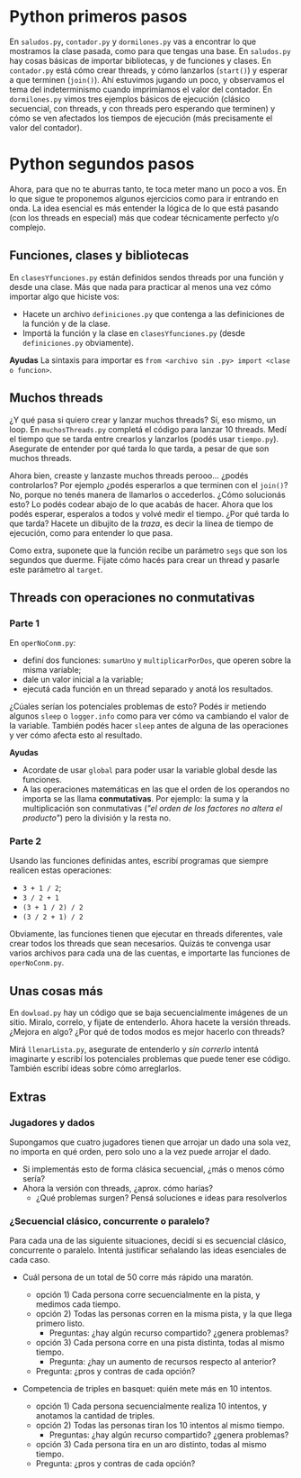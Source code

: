 # Python primeros pasos

En `saludos.py`, `contador.py` y `dormilones.py` vas a encontrar lo que mostramos la clase pasada, como para que tengas una base.
En `saludos.py` hay cosas básicas de importar bibliotecas, y de funciones y clases.
En `contador.py` está cómo crear threads, y cómo lanzarlos (`start()`) y esperar a que terminen (`join()`).  Ahí estuvimos jugando un poco, y observamos el tema del indeterminismo cuando imprimíamos el valor del contador.
En `dormilones.py` vimos tres ejemplos básicos de ejecución (clásico secuencial, con threads, y con threads pero esperando que terminen) y cómo se ven afectados los tiempos de ejecución (más precisamente el valor del contador).

# Python segundos pasos

Ahora, para que no te aburras tanto, te toca meter mano un poco a vos. En lo que sigue te proponemos algunos ejercicios como para ir entrando en onda.
La idea esencial es más entender la lógica de lo que está pasando (con los threads en especial) más que codear técnicamente perfecto y/o complejo.

## Funciones, clases y bibliotecas

En `clasesYfunciones.py` están definidos sendos threads por una función y desde una clase. Más que nada para practicar al menos una vez cómo importar algo que hiciste vos:
* Hacete un archivo `definiciones.py` que contenga a las definiciones de la función y de la clase.
* Importá la función y la clase en `clasesYfunciones.py` (desde `definiciones.py` obviamente).

**Ayudas**
La sintaxis para importar es `from <archivo sin .py> import <clase o funcion>`.

## Muchos threads

¿Y qué pasa si quiero crear y lanzar muchos threads? Sí, eso mismo, un loop. En `muchosThreads.py` completá el código para lanzar 10 threads. Medí el tiempo que se tarda entre crearlos y lanzarlos (podés usar `tiempo.py`). Asegurate de entender por qué tarda lo que tarda, a pesar de que son muchos threads.

Ahora bien, creaste y lanzaste muchos threads perooo... ¿podés controlarlos? Por ejemplo ¿podés esperarlos a que terminen con el `join()`? No, porque no tenés manera de llamarlos o accederlos. ¿Cómo solucionás esto? Lo podés codear abajo de lo que acabás de hacer.
Ahora que los podés esperar, esperalos a todos y volvé medir el tiempo. ¿Por qué tarda lo que tarda? Hacete un dibujito de la *traza*, es decir la línea de tiempo de ejecución, como para entender lo que pasa.

Como extra, suponete que la función recibe un parámetro `segs` que son los segundos que duerme. Fijate cómo hacés para crear un thread y pasarle este parámetro al `target`.

## Threads con operaciones no conmutativas

### Parte 1
En `operNoConm.py`:
* definí dos funciones: `sumarUno` y `multiplicarPorDos`, que operen sobre la misma variable;
* dale un valor inicial a la variable;
* ejecutá cada función en un thread separado y anotá los resultados.

¿Cúales serían los potenciales problemas de esto? Podés ir metiendo algunos `sleep` o `logger.info` como para ver cómo va cambiando el valor de la variable. También podés hacer `sleep` antes de alguna de las operaciones y ver cómo afecta esto al resultado.

**Ayudas**
* Acordate de usar `global` para poder usar la variable global desde las funciones.
* A las operaciones matemáticas en las que el orden de los operandos no importa se las llama **conmutativas**. Por ejemplo: la suma y la multiplicación son conmutativas (_"el orden de los factores no altera el producto"_) pero la división y la resta no.

### Parte 2
Usando las funciones definidas antes, escribí programas que siempre realicen estas operaciones:
* `3 + 1 / 2`;
* `3 / 2 + 1`
* `(3 + 1 / 2) / 2` 
* `(3 / 2 + 1) / 2`

Obviamente, las funciones tienen que ejecutar en threads diferentes, vale crear todos los threads que sean necesarios. Quizás te convenga usar varios archivos para cada una de las cuentas, e importarte las funciones de `operNoConm.py`.

## Unas cosas más

En `dowload.py` hay un código que se baja secuencialmente imágenes de un sitio. Miralo, correlo, y fijate de entenderlo.
Ahora hacete la versión threads. ¿Mejora en algo? ¿Por qué de todos modos es mejor hacerlo con threads?

Mirá `llenarLista.py`, asegurate de entenderlo y *sin correrlo* intentá imaginarte y escribí los potenciales problemas que puede tener ese código. También escribí ideas sobre cómo arreglarlos.

## Extras

### Jugadores y dados

Supongamos que cuatro jugadores tienen que arrojar un dado una sola vez, no importa en qué orden, pero solo uno a la vez puede arrojar el dado.

- Si implementás esto de forma clásica secuencial, ¿más o menos cómo sería?
- Ahora la versión con threads, ¿aprox. cómo harías?
    - ¿Qué problemas surgen? Pensá soluciones e ideas para resolverlos

### ¿Secuencial clásico, concurrente o paralelo?

Para cada una de las siguiente situaciones, decidí si es secuencial clásico, concurrente o paralelo. Intentá justificar señalando las ideas esenciales de cada caso.

- Cuál persona de un total de 50 corre más rápido una maratón.
    - opción 1) Cada persona corre secuencialmente en la pista, y medimos cada tiempo.
    - opción 2) Todas las personas corren en la misma pista, y la que llega primero listo.
		- Preguntas: ¿hay algún recurso compartido? ¿genera problemas?
    - opción 3) Cada persona corre en una pista distinta, todas al mismo tiempo.
		- Pregunta: ¿hay un aumento de recursos respecto al anterior?
    - Pregunta: ¿pros y contras de cada opción?

- Competencia de triples en basquet: quién mete más en 10 intentos.
    - opción 1) Cada persona secuencialmente realiza 10 intentos, y anotamos la cantidad de triples.
    - opción 2) Todas las personas tiran los 10 intentos al mismo tiempo.
		- Preguntas: ¿hay algún recurso compartido? ¿genera problemas?
    - opción 3) Cada persona tira en un aro distinto, todas al mismo tiempo.
    - Pregunta: ¿pros y contras de cada opción?
